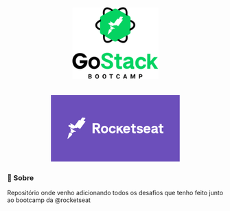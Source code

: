 <h1 align="center">
	<img alt="GoStack" src="assets/GoStackLogo.png" width="200px" />
</h1>

<h2 align="center">
	<img alt="GoStack" src="assets/rocketseat.png" width="300px" />
</h2>

### 📜 Sobre
Repositório onde venho adicionando todos os desafios que tenho feito junto ao bootcamp da @rocketseat


